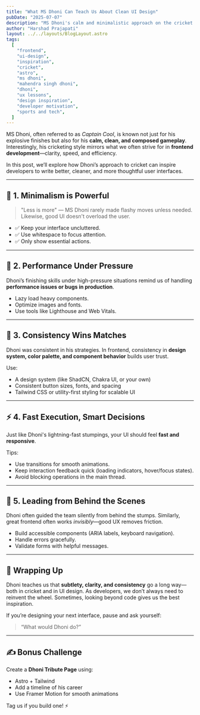 ```yaml
---
title: "What MS Dhoni Can Teach Us About Clean UI Design"
pubDate: "2025-07-07"
description: "MS Dhoni's calm and minimalistic approach on the cricket field offers surprisingly good lessons for frontend developers aiming to build clean and effective UI."
author: "Harshad Prajapati"
layout: ../../layouts/BlogLayout.astro
tags:
  [
    "frontend",
    "ui-design",
    "inspiration",
    "cricket",
    "astro",
    "ms dhoni",
    "mahendra singh dhoni",
    "dhoni",
    "ux lessons",
    "design inspiration",
    "developer motivation",
    "sports and tech",
  ]
---
```


MS Dhoni, often referred to as _Captain Cool_, is known not just for his explosive finishes but also for his **calm, clean, and composed gameplay**. Interestingly, his cricketing style mirrors what we often strive for in **frontend development**—clarity, speed, and efficiency.

In this post, we’ll explore how Dhoni’s approach to cricket can inspire developers to write better, cleaner, and more thoughtful user interfaces.

---

## 🧠 1. Minimalism is Powerful

> "Less is more" — MS Dhoni rarely made flashy moves unless needed. Likewise, good UI doesn't overload the user.

<div class="mt-4"></div>

- ✅ Keep your interface uncluttered.
- ✅ Use whitespace to focus attention.
- ✅ Only show essential actions.

---

## 🔄 2. Performance Under Pressure

Dhoni’s finishing skills under high-pressure situations remind us of handling **performance issues or bugs in production**.

<div class="mt-4"></div>

- Lazy load heavy components.
- Optimize images and fonts.
- Use tools like Lighthouse and Web Vitals.

---

## 🧱 3. Consistency Wins Matches

Dhoni was consistent in his strategies. In frontend, consistency in **design system, color palette, and component behavior** builds user trust.

<div class="mt-4"></div>

Use:

- A design system (like ShadCN, Chakra UI, or your own)
- Consistent button sizes, fonts, and spacing
- Tailwind CSS or utility-first styling for scalable UI

---

## ⚡ 4. Fast Execution, Smart Decisions

Just like Dhoni's lightning-fast stumpings, your UI should feel **fast and responsive**.

<div class="mt-4"></div>

Tips:

- Use transitions for smooth animations.
- Keep interaction feedback quick (loading indicators, hover/focus states).
- Avoid blocking operations in the main thread.

---

## 🧩 5. Leading from Behind the Scenes

Dhoni often guided the team silently from behind the stumps. Similarly, great frontend often works _invisibly_—good UX removes friction.

<div class="mt-4"></div>

- Build accessible components (ARIA labels, keyboard navigation).
- Handle errors gracefully.
- Validate forms with helpful messages.

---

## 🙌 Wrapping Up

Dhoni teaches us that **subtlety, clarity, and consistency** go a long way—both in cricket and in UI design. As developers, we don’t always need to reinvent the wheel. Sometimes, looking beyond code gives us the best inspiration.

<div class="mt-4"></div>
If you’re designing your next interface, pause and ask yourself:
<div class="-mt-4"></div>

> “What would Dhoni do?”

---

## ✍️ Bonus Challenge

Create a **Dhoni Tribute Page** using:

- Astro + Tailwind
- Add a timeline of his career
- Use Framer Motion for smooth animations
<div class="mt-4"></div>
Tag us if you build one! ⚡

